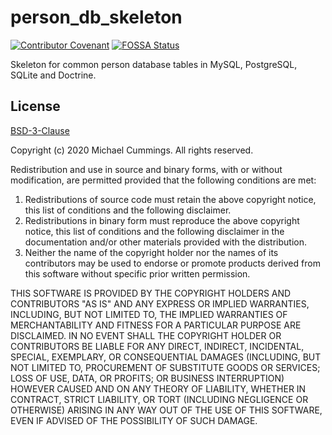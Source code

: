# person_db_skeleton

[![Contributor Covenant](https://img.shields.io/badge/Contributor%20Covenant-v2.0%20adopted-ff69b4.svg)](code_of_conduct.md)
[![FOSSA Status](https://app.fossa.com/api/projects/git%2Bgithub.com%2FDragonrun1%2Fperson_db_skeleton.svg?type=shield)](https://app.fossa.com/projects/git%2Bgithub.com%2FDragonrun1%2Fperson_db_skeleton?ref=badge_shield)

Skeleton for common person database tables in MySQL, PostgreSQL, SQLite and Doctrine.

## License
[BSD-3-Clause](https://spdx.org/licenses/BSD-3-Clause.html)

Copyright (c) 2020 Michael Cummings. All rights reserved.

Redistribution and use in source and binary forms, with or without modification,
are permitted provided that the following conditions are met:

1. Redistributions of source code must retain the above copyright notice,
this list of conditions and the following disclaimer.
2. Redistributions in binary form must reproduce the above copyright notice,
 this list of conditions and the following disclaimer in the documentation
 and/or other materials provided with the distribution.
3. Neither the name of the copyright holder nor the names of its
contributors may be used to endorse or promote products derived from this
software without specific prior written permission.

THIS SOFTWARE IS PROVIDED BY THE COPYRIGHT HOLDERS AND CONTRIBUTORS "AS IS" AND
ANY EXPRESS OR IMPLIED WARRANTIES, INCLUDING, BUT NOT LIMITED TO, THE IMPLIED
WARRANTIES OF MERCHANTABILITY AND FITNESS FOR A PARTICULAR PURPOSE ARE
DISCLAIMED. IN NO EVENT SHALL THE COPYRIGHT HOLDER OR CONTRIBUTORS BE LIABLE FOR
ANY DIRECT, INDIRECT, INCIDENTAL, SPECIAL, EXEMPLARY, OR CONSEQUENTIAL DAMAGES
(INCLUDING, BUT NOT LIMITED TO, PROCUREMENT OF SUBSTITUTE GOODS OR SERVICES;
LOSS OF USE, DATA, OR PROFITS; OR BUSINESS INTERRUPTION) HOWEVER CAUSED AND ON
ANY THEORY OF LIABILITY, WHETHER IN CONTRACT, STRICT LIABILITY, OR TORT
(INCLUDING NEGLIGENCE OR OTHERWISE) ARISING IN ANY WAY OUT OF THE USE OF THIS
SOFTWARE, EVEN IF ADVISED OF THE POSSIBILITY OF SUCH DAMAGE.
